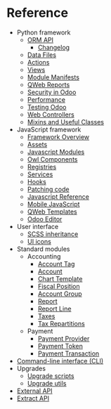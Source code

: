 # Reference

  * Python framework
    * [ORM API](reference/backend/orm.html)
      * [Changelog](reference/backend/orm/changelog.html)
    * [Data Files](reference/backend/data.html)
    * [Actions](reference/backend/actions.html)
    * [Views](reference/backend/views.html)
    * [Module Manifests](reference/backend/module.html)
    * [QWeb Reports](reference/backend/reports.html)
    * [Security in Odoo](reference/backend/security.html)
    * [Performance](reference/backend/performance.html)
    * [Testing Odoo](reference/backend/testing.html)
    * [Web Controllers](reference/backend/http.html)
    * [Mixins and Useful Classes](reference/backend/mixins.html)
  * JavaScript framework
    * [Framework Overview](reference/frontend/framework_overview.html)
    * [Assets](reference/frontend/assets.html)
    * [Javascript Modules](reference/frontend/javascript_modules.html)
    * [Owl Components](reference/frontend/owl_components.html)
    * [Registries](reference/frontend/registries.html)
    * [Services](reference/frontend/services.html)
    * [Hooks](reference/frontend/hooks.html)
    * [Patching code](reference/frontend/patching_code.html)
    * [Javascript Reference](reference/frontend/javascript_reference.html)
    * [Mobile JavaScript](reference/frontend/mobile.html)
    * [QWeb Templates](reference/frontend/qweb.html)
    * [Odoo Editor](reference/frontend/odoo_editor.html)
  * User interface
    * [SCSS inheritance](reference/user_interface/scss_inheritance.html)
    * [UI icons](reference/user_interface/icons.html)
  * Standard modules
    * Accounting
      * [Account Tag](reference/standard_modules/account/account_account_tag.html)
      * [Account](reference/standard_modules/account/account_account.html)
      * [Chart Template](reference/standard_modules/account/account_chart_template.html)
      * [Fiscal Position](reference/standard_modules/account/account_fiscal_position.html)
      * [Account Group](reference/standard_modules/account/account_group.html)
      * [Report](reference/standard_modules/account/account_report.html)
      * [Report Line](reference/standard_modules/account/account_report_line.html)
      * [Taxes](reference/standard_modules/account/account_tax.html)
      * [Tax Repartitions](reference/standard_modules/account/account_tax_repartition.html)
    * Payment
      * [Payment Provider](reference/standard_modules/payment/payment_provider.html)
      * [Payment Token](reference/standard_modules/payment/payment_token.html)
      * [Payment Transaction](reference/standard_modules/payment/payment_transaction.html)
  * [Command-line interface (CLI)](reference/cli.html)
  * Upgrades
    * [Upgrade scripts](reference/upgrades/upgrade_scripts.html)
    * [Upgrade utils](reference/upgrades/upgrade_utils.html)
  * [External API](reference/external_api.html)
  * [Extract API](reference/extract_api.html)

